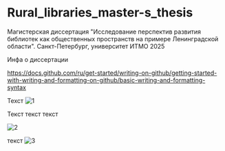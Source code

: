 # Rural_libraries_master-s_thesis
Магистерская диссертация "Исследование перспектив развития библиотек как общественных пространств на примере Ленинградской области". Санкт-Петербург, университет ИТМО 2025

Инфа о диссертации


https://docs.github.com/ru/get-started/writing-on-github/getting-started-with-writing-and-formatting-on-github/basic-writing-and-formatting-syntax

Техст
![1](https://github.com/user-attachments/assets/cfafcf71-d486-46d1-8323-c6e853841487)

Текст текст текст

![2](https://github.com/user-attachments/assets/69f3cc3c-a4bd-464e-9d15-93699d29cd94)

текст
![3](https://github.com/user-attachments/assets/aa6cddfd-a60b-41f8-a3ce-0a3da07c72e3)
